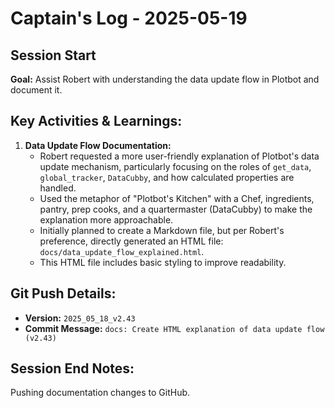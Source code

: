 # Captain's Log - 2025-05-19

## Session Start

**Goal:** Assist Robert with understanding the data update flow in Plotbot and document it.

## Key Activities & Learnings:

1.  **Data Update Flow Documentation:**
    *   Robert requested a more user-friendly explanation of Plotbot's data update mechanism, particularly focusing on the roles of `get_data`, `global_tracker`, `DataCubby`, and how calculated properties are handled.
    *   Used the metaphor of "Plotbot's Kitchen" with a Chef, ingredients, pantry, prep cooks, and a quartermaster (DataCubby) to make the explanation more approachable.
    *   Initially planned to create a Markdown file, but per Robert's preference, directly generated an HTML file: `docs/data_update_flow_explained.html`.
    *   This HTML file includes basic styling to improve readability.

## Git Push Details:

*   **Version:** `2025_05_18_v2.43`
*   **Commit Message:** `docs: Create HTML explanation of data update flow (v2.43)`

## Session End Notes:

Pushing documentation changes to GitHub. 